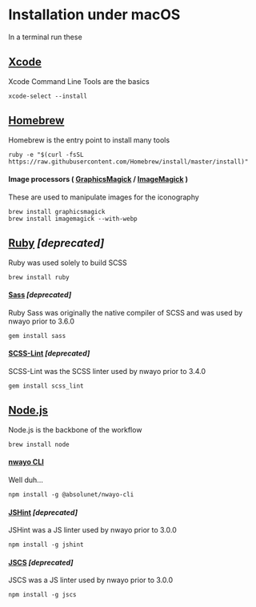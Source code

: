 # Installation under macOS
In a terminal run these

## [Xcode](https://developer.apple.com/xcode/)
Xcode Command Line Tools are the basics

```shell
xcode-select --install
```



## [Homebrew](https://brew.sh)
Homebrew is the entry point to install many tools

```shell
ruby -e "$(curl -fsSL https://raw.githubusercontent.com/Homebrew/install/master/install)"
```

#### Image processors ( [GraphicsMagick](http://www.graphicsmagick.org) / [ImageMagick](https://www.imagemagick.org) )
These are used to manipulate images for the iconography

```shell
brew install graphicsmagick
brew install imagemagick --with-webp
```



## [Ruby](https://www.ruby-lang.org) _[deprecated]_
Ruby was used solely to build SCSS

```shell
brew install ruby
```

#### [Sass](https://sass-lang.com) _[deprecated]_
Ruby Sass was originally the native compiler of SCSS and was used by nwayo prior to 3.6.0

```shell
gem install sass
```

#### [SCSS-Lint](https://github.com/causes/scss-lint) _[deprecated]_
SCSS-Lint was the SCSS linter used by nwayo prior to 3.4.0

```shell
gem install scss_lint
```



## [Node.js](https://nodejs.org)
Node.js is the backbone of the workflow

```shell
brew install node
```

#### [nwayo CLI](https://absolunet.github.io/nwayo)
Well duh...

```shell
npm install -g @absolunet/nwayo-cli
```

#### [JSHint](http://jshint.com) _[deprecated]_
JSHint was a JS linter used by nwayo prior to 3.0.0

```shell
npm install -g jshint
```

#### [JSCS](https://www.npmjs.com/package/jscs) _[deprecated]_
JSCS was a JS linter used by nwayo prior to 3.0.0

```shell
npm install -g jscs
```

